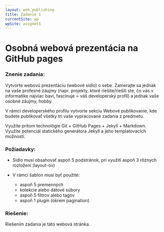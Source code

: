 ```yaml
---
layout: web_publishing
title: Zadanie 1
currentSite: wp
wpSite: assgnmt1
---
```


# Osobná webová prezentácia na GitHub pages

### Znenie zadania:
Vytvorte webovú prezentáciu (webové sídlo) o sebe. Zamerajte sa jednak na vaše profesné záujmy (napr. projekty, ktoré riešite/riešili ste, čo vás v informatike najviac baví, fascinuje = váš developerský profil) a jednak vaše osobné záujmy, hobby.

V rámci developerského profilu vytvorte sekciu Webové publikovanie, kde budete publikovať všetky tri vaše vypracované zadania z predmetu.

Využite pritom technológie Git + GitHub Pages + Jekyll + Markdown. Využite potenciál statického generátora Jekyll a jeho templatovacích možností.

### Požiadavky:
* Sídlo musí obsahovať aspoň 5 podstránok, pri využití aspoň 3 rôznych rozložení (layout-ov)

* V rámci šablon musí byť použité:
  * aspoň 5 premenných
  * kolekcie alebo dátové súbory
  * aspoň 5 filtrov alebo tagov
  * aspoň 1 plugin (okrem pagination)

### Riešenie:
Riešením zadania je táto webová stránka.
